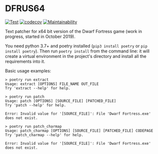 # DFRUS64

[![Test](https://github.com/dfint/dfrus64/actions/workflows/test.yml/badge.svg)](https://github.com/dfint/dfrus64/actions/workflows/test.yml)
[![codecov](https://codecov.io/gh/dfint/dfrus64/branch/master/graph/badge.svg?token=hDoXyRj4FB)](https://codecov.io/gh/dfint/dfrus64)
[![Maintainability](https://api.codeclimate.com/v1/badges/42d223b64187d6e7a05c/maintainability)](https://codeclimate.com/github/dfint/dfrus64/maintainability)

Text patcher for x64 bit version of the Dwarf Fortress game (work in progress, started in October 2019).

You need python 3.7+ and poetry installed (`pip3 install poetry` or `pip install poetry`). Then run `poetry install` from the command line: it will create a virtual environment in the project's directory and install all the requirements into it. 

Basic usage examples:
```commandline
> poetry run extract
Usage: extract [OPTIONS] FILE_NAME OUT_FILE
Try 'extract --help' for help.
```
```commandline
> poetry run patch
Usage: patch [OPTIONS] [SOURCE_FILE] [PATCHED_FILE]
Try 'patch --help' for help.

Error: Invalid value for '[SOURCE_FILE]': File 'Dwarf Fortress.exe' does not exist.
```
```commandline
> poetry run patch_charmap
Usage: patch_charmap [OPTIONS] [SOURCE_FILE] [PATCHED_FILE] CODEPAGE
Try 'patch_charmap --help' for help.

Error: Invalid value for '[SOURCE_FILE]': File 'Dwarf Fortress.exe' does not exist.
```
